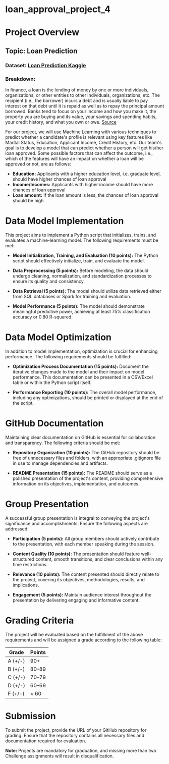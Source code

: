 # loan_approval_project_4

# Project Overview

## Topic: Loan Prediction

### Dataset: [Loan Prediction Kaggle](https://www.kaggle.com/code/vivekmuraleedharan/loan-prediction/input)

### Breakdown:

In finance, a loan is the lending of money by one or more individuals, organizations, or other entities to other individuals, organizations, etc. The recipient (i.e., the borrower) incurs a debt and is usually liable to pay interest on that debt until it is repaid as well as to repay the principal amount borrowed.
Banks tend to focus on your income and how you make it, the property you are buying and its value, your savings and spending habits, your credit history, and what you own or owe. [Source](https://lifesherpa.com.au/articles/top-9-things-banks-look-for-when-approving-home-loans)

For our project, we will use Machine Learning with various techniques to predict whether a candidate's profile is relevant using key features like Marital Status, Education, Applicant Income, Credit History, etc. Our team's goal is to develop a model that can predict whether a person will get his/her loan approved.
Some possible factors that can affect the outcome, i.e., which of the features will have an impact on whether a loan will be approved or not, are as follows: 
- **Education:** Applicants with a higher education level, i.e. graduate level, should have higher chances of loan approval
- **Income/Incomes:** Applicants with higher income should have more chances of loan approval
- **Loan amount:** If the loan amount is less, the chances of loan approval should be high

# Data Model Implementation

This project aims to implement a Python script that initializes, trains, and evaluates a machine-learning model. The following requirements must be met:

- **Model Initialization, Training, and Evaluation (10 points):** The Python script should effectively initialize, train, and evaluate the model.
  
- **Data Preprocessing (5 points):** Before modeling, the data should undergo cleaning, normalization, and standardization processes to ensure its quality and consistency.

- **Data Retrieval (5 points):** The model should utilize data retrieved either from SQL databases or Spark for training and evaluation.

- **Model Performance (5 points):** The model should demonstrate meaningful predictive power, achieving at least 75% classification accuracy or 0.80 R-squared.

# Data Model Optimization

In addition to model implementation, optimization is crucial for enhancing performance. The following requirements should be fulfilled:

- **Optimization Process Documentation (15 points):** Document the iterative changes made to the model and their impact on model performance. This documentation can be presented in a CSV/Excel table or within the Python script itself.

- **Performance Reporting (10 points):** The overall model performance, including any optimizations, should be printed or displayed at the end of the script.

# GitHub Documentation

Maintaining clear documentation on GitHub is essential for collaboration and transparency. The following criteria should be met:

- **Repository Organization (10 points):** The GitHub repository should be free of unnecessary files and folders, with an appropriate .gitignore file in use to manage dependencies and artifacts.

- **README Presentation (15 points):** The README should serve as a polished presentation of the project's content, providing comprehensive information on its objectives, implementation, and outcomes.

# Group Presentation

A successful group presentation is integral to conveying the project's significance and accomplishments. Ensure the following aspects are addressed:

- **Participation (5 points):** All group members should actively contribute to the presentation, with each member speaking during the session.

- **Content Quality (10 points):** The presentation should feature well-structured content, smooth transitions, and clear conclusions within any time restrictions.

- **Relevance (10 points):** The content presented should directly relate to the project, covering its objectives, methodologies, results, and implications.

- **Engagement (5 points):** Maintain audience interest throughout the presentation by delivering engaging and informative content.

# Grading Criteria

The project will be evaluated based on the fulfillment of the above requirements and will be assigned a grade according to the following table:

| Grade | Points |
|-------|--------|
| A (+/-) | 90+ |
| B (+/-) | 80–89 |
| C (+/-) | 70–79 |
| D (+/-) | 60–69 |
| F (+/-) | < 60 |

# Submission

To submit the project, provide the URL of your GitHub repository for grading. Ensure that the repository contains all necessary files and documentation required for evaluation.

**Note:** Projects are mandatory for graduation, and missing more than two Challenge assignments will result in disqualification.
